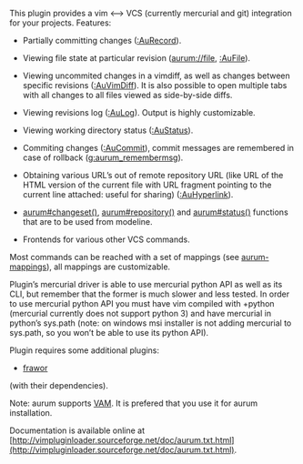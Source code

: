 
This plugin provides a vim <--> VCS (currently mercurial and git) integration 
for your projects. Features:

  - Partially committing changes ([:AuRecord](http://vimpluginloader.sourceforge.net/doc/aurum.txt.html#line356-0)).

  - Viewing file state at particular revision ([aurum://file](http://vimpluginloader.sourceforge.net/doc/aurum.txt.html#line595-0), [:AuFile](http://vimpluginloader.sourceforge.net/doc/aurum.txt.html#line157-0)).

  - Viewing uncommited changes in a vimdiff, as well as changes between 
    specific revisions ([:AuVimDiff](http://vimpluginloader.sourceforge.net/doc/aurum.txt.html#line396-0)). It is also possible to open multiple 
    tabs with all changes to all files viewed as side-by-side diffs.

  - Viewing revisions log ([:AuLog](http://vimpluginloader.sourceforge.net/doc/aurum.txt.html#line238-0)). Output is highly customizable.

  - Viewing working directory status ([:AuStatus](http://vimpluginloader.sourceforge.net/doc/aurum.txt.html#line360-0)).

  - Commiting changes ([:AuCommit](http://vimpluginloader.sourceforge.net/doc/aurum.txt.html#line98-0)), commit messages are remembered in case of 
    rollback ([g:aurum_remembermsg](http://vimpluginloader.sourceforge.net/doc/aurum.txt.html#line866-0)).

  - Obtaining various URL’s out of remote repository URL (like URL of the HTML 
    version of the current file with URL fragment pointing to the current line 
    attached: useful for sharing) ([:AuHyperlink](http://vimpluginloader.sourceforge.net/doc/aurum.txt.html#line188-0)).

  - [aurum#changeset()](http://vimpluginloader.sourceforge.net/doc/aurum.txt.html#line444-0), [aurum#repository()](http://vimpluginloader.sourceforge.net/doc/aurum.txt.html#line440-0) and [aurum#status()](http://vimpluginloader.sourceforge.net/doc/aurum.txt.html#line448-0) functions 
    that are to be used from modeline.

  - Frontends for various other VCS commands.

Most commands can be reached with a set of mappings (see [aurum-mappings](http://vimpluginloader.sourceforge.net/doc/aurum.txt.html#line750-0)), 
all mappings are customizable.


Plugin’s mercurial driver is able to use mercurial python API as well as its 
CLI, but remember that the former is much slower and less tested. In order to 
use mercurial python API you must have vim compiled with +python (mercurial 
currently does not support python 3) and have mercurial in python’s sys.path 
(note: on windows msi installer is not adding mercurial to sys.path, so you 
won’t be able to use its python API).


Plugin requires some additional plugins:

  - [frawor](https://bitbucket.org/ZyX_I/frawor)

(with their dependencies).


Note: aurum supports [VAM](https://github.com/MarcWeber/vim-addon-manager). It 
      is prefered that you use it for aurum installation.

Documentation is available online at [http://vimpluginloader.sourceforge.net/doc/aurum.txt.html](http://vimpluginloader.sourceforge.net/doc/aurum.txt.html).
